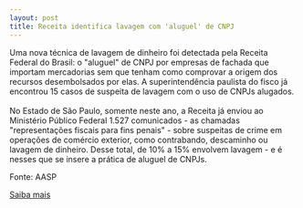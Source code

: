 ```yaml
---
layout: post
title: Receita identifica lavagem com 'aluguel' de CNPJ
---
```

<p>Uma nova técnica de lavagem de dinheiro foi detectada pela Receita Federal do Brasil: o "aluguel" de CNPJ por empresas de fachada que importam mercadorias sem que tenham como comprovar a origem dos recursos desembolsados por elas. A superintendência paulista do fisco já encontrou 15 casos de suspeita de lavagem com o uso de CNPJs alugados.<br /><br />No Estado de São Paulo, somente neste ano, a Receita já enviou ao Ministério Público Federal 1.527 comunicados - as chamadas "representações fiscais para fins penais" - sobre suspeitas de crime em operações de comércio exterior, como contrabando, descaminho ou lavagem de dinheiro. Desse total, de 10% a 15% envolvem lavagem - e é nesses que se insere a prática de aluguel de CNPJs. </p><p>Fonte: AASP</p><p><a href="http://www.aasp.org.br/aasp/imprensa/clipping/cli_noticia.asp?idnot=6415" target="_blank">Saiba mais </a></p><p>&nbsp;</p>
